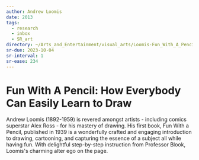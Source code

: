 ```yaml
---
author: Andrew Loomis
date: 2013
tags:
  - research
  - inbox
  - SR_art
directory: ~/Arts_and_Entertainment/visual_arts/Loomis-Fun_With_A_Pencil
sr-due: 2023-10-04
sr-interval: 1
sr-ease: 234
---
```


# Fun With A Pencil: How Everybody Can Easily Learn to Draw

Andrew Loomis (1892-1959) is revered amongst artists - including comics
superstar Alex Ross - for his mastery of drawing. His first book, Fun With a
Pencil, published in 1939 is a wonderfully crafted and engaging introduction to
drawing, cartooning, and capturing the essence of a subject all while having
fun. With delightful step-by-step instruction from Professor Blook, Loomis's
charming alter ego on the page.
